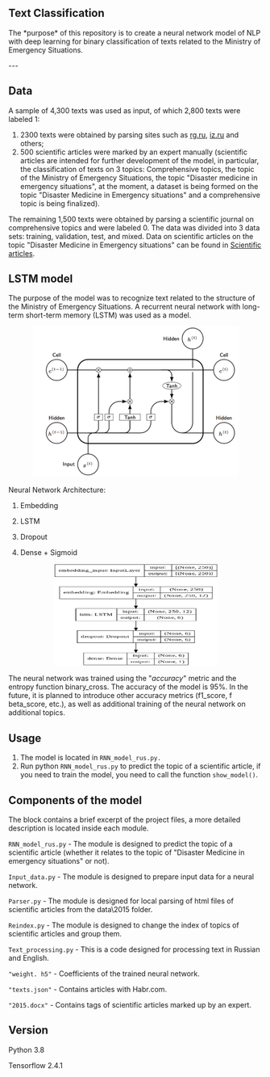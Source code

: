 ## Text Classification

<p>
   The *purpose* of this repository is to create a neural network model of NLP with deep learning for binary classification of texts related to the Ministry of Emergency Situations.
</p>
---

## Data

   A sample of 4,300 texts was used as input, of which 2,800 texts were labeled 1:

   1) 2300 texts were obtained by parsing sites such as [rg.ru](https://rg.ru), [iz.ru](https://iz.ru) and others;
   2) 500 scientific articles were marked by an expert manually (scientific articles are intended for further development of the model, in particular, the classification of texts on 3 topics: Comprehensive topics, the topic of the Ministry of Emergency Situations, the topic "Disaster medicine in emergency situations", at the moment, a dataset is being formed on the topic "Disaster Medicine in Emergency situations" and a comprehensive topic is being finalized).

   The remaining 1,500 texts were obtained by parsing a scientific journal on comprehensive topics and were labeled 0. The data was divided into 3 data sets: training, validation, test, and mixed. Data on scientific articles on the topic "Disaster Medicine in Emergency situations" can be found in [Scientific articles](https://github.com/Non1ce/Data_LSTM#readme).

## LSTM model

   The purpose of the model was to recognize text related to the structure of the Ministry of Emergency Situations. A recurrent neural network with long-term short-term memory (LSTM) was used as a model.

<p align="center">
  <img width="407" height="298" src="https://github.com/Non1ce/Image/blob/image/LSTM/LSTM.png">
</p>


Neural Network Architecture:

   1. Embedding

   2. LSTM

   3. Dropout

   4. Dense + Sigmoid

<p align="center">
  <img width="326" height="201" src="https://github.com/Non1ce/Image/blob/image/LSTM/Model%20architecture.PNG">
</p>


   The neural network was trained using the "*accuracy*" metric and the entropy function binary_cross. The accuracy of the model is 95%. In the future, it is planned to introduce other accuracy metrics (f1_score, f beta_score, etc.), as well as additional training of the neural network on additional topics. 



## Usage
1. The model is located in `RNN_model_rus.py.`
2. Run python `RNN_model_rus.py` to predict the topic of a scientific article, if you need to train the model, you need to call the function `show_model()`.

## Components of the model

The block contains a brief excerpt of the project files, a more detailed description is located inside each module.


`RNN_model_rus.py` - The module is designed to predict the topic of a scientific article (whether it relates to the topic of "Disaster Medicine in emergency situations" or not).

`Input_data.py` - The module is designed to prepare input data for a neural network.

`Parser.py` - The module is designed for local parsing of html files of scientific articles from the data\2015 folder.

`Reindex.py` - The module is designed to change the index of topics of scientific articles and group them.

`Text_processing.py` - This is a code designed for processing text in Russian and English.

`"weight. h5"` - Coefficients of the trained neural network.

`"texts.json"` - Contains articles with Habr.com.

`"2015.docx"` - Contains tags of scientific articles marked up by an expert.
## Version

Python 3.8

Tensorflow 2.4.1
